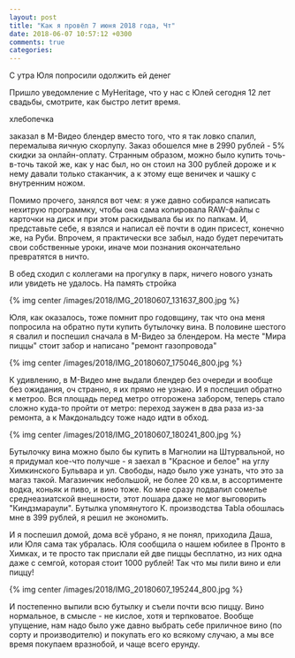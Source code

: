 ```yaml
---
layout: post
title: "Как я провёл 7 июня 2018 года, Чт"
date: 2018-06-07 10:57:12 +0300
comments: true
categories: 
---
```

С утра Юля попросили одолжить ей денег

Пришло уведомление c MyHeritage, что у нас с Юлей сегодня 12 лет свадьбы, смотрите, как быстро летит время.

хлебопечка


заказал в М-Видео блендер вместо того, что я так ловко спалил, перемалыва яичную скорлупу. Заказ обошелся мне в 2990 рублей - 5% скидки за онлайн-оплату. Странным образом, можно было купить точь-в-точь такой же, как у нас был, но он стоил на 300 рублей дороже и к нему давали только стаканчик, а к этому еще веничек и чашку с внутренним ножом.

Помимо прочего, занялся вот чем: я уже давно собирался написать нехитрую программку, чтобы она сама копировала RAW-файлы с карточки на диск и при этом раскидывала бы их по папкам. И, представьте себе, я взялся и написал её почти в один присест, конечно же, на Руби. Впрочем, я практически все забыл, надо будет перечитать свои собственные уроки, иначе мои познания окончательно превратятся в ничто.

В обед сходил с коллегами на прогулку в парк, ничего нового узнать или увидеть не удалось. На память стройка

{% img center /images/2018/IMG_20180607_131637_800.jpg %}

Юля, как оказалось, тоже помнит про годовщину, так что она меня попросила на обратно пути купить бутылочку вина. В половине шестого я свалил и поспешил сначала в М-Видео за блендером. На месте "Мира пиццы" стоит забор и написано "ремонт газопровода"

{% img center /images/2018/IMG_20180607_175046_800.jpg %}

К удивлению, в М-Видео мне выдали блендер без очереди и вообще без ожидания, оч странно, я их прямо не узнаю. И я поспешил обратно к метроо. Вся площадь перед метро отгорожена забором, теперь стало сложно куда-то пройти от метро: переход заужен в два раза из-за ремонта, а к Макдональдсу тоже надо идти в обход.

{% img center /images/2018/IMG_20180607_180241_800.jpg %}

Бутылочку вина можно было бы купить в Магнолии на Штурвальной, но я придумал кое-что получше - я заехал в "Красное и белое" на углу Химкинского Бульвара и ул. Свободы, надо было уже узнать, что это за магаз такой. Магазинчик небольшой, не более 20 кв.м, в ассортименте водка, коньяк и пиво, и вино тоже. Ко мне сразу подвалил сомелье среднеазиатской внешности, этот лошара даже не мог выговорить "Киндзмараули". Бутылка упомянутого К. производства Tabla обошлась мне в 399 рублей, я решил не экономить.

И я поспешил домой, дома всё убрано, я не понял, приходила Даша, или Юля сама так убралась. Юля сообщила о нашем юбилее в Пронто в Химках, и те просто так прислали ей две пиццы бесплатно, из них одна даже с семгой, которая стоит 1000 рублей! Так что мы пили вино и ели пиццу!

{% img center /images/2018/IMG_20180607_195244_800.jpg %}

И постепенно выпили всю бутылку и съели почти всю пиццу. Вино нормальное, в смысле - не кислое, хотя и терпковатое. Вообще упущение, нам надо было уже давно выбрать себе приличное вино (по сорту и производителю) и покупать его ко всякому случаю, а мы все время покупаем вразнобой, и чаще всего ерунду.